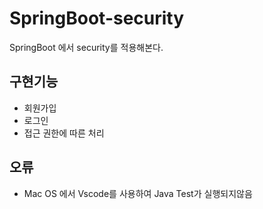 # SpringBoot-security
SpringBoot 에서 security를 적용해본다.

## 구현기능

* 회원가입
* 로그인
* 접근 권한에 따른 처리

## 오류
* Mac OS 에서 Vscode를 사용하여 Java Test가 실행되지않음
